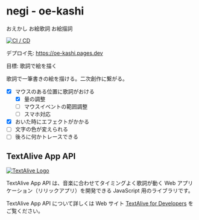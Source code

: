 # negi - oe-kashi

おえかし お絵歌詞 お絵描詞

[![CI / CD](https://github.com/nemuki/negi/actions/workflows/ci.yml/badge.svg)](https://github.com/nemuki/negi/actions/workflows/ci.yml)

デプロイ先: <https://oe-kashi.pages.dev>

目標: 歌詞で絵を描く

歌詞で一筆書きの絵を描ける。二次創作に繋がる。

-   [x] マウスのある位置に歌詞がおける
    -   [x] 量の調整
    -   [ ] マウスイベントの範囲調整
    -   [ ] スマホ対応
-   [x] おいた時にエフェクトがかかる
-   [ ] 文字の色が変えられる
-   [ ] 後ろに何かトレースできる

## TextAlive App API

[![TextAlive Logo](https://i.gyazo.com/thumb/1000/5301e6f642d255c5cfff98e049b6d1f3-png.png)](https://textalive.jp/)

TextAlive App API は、音楽に合わせてタイミングよく歌詞が動く Web アプリケーション（リリックアプリ）を開発できる JavaScript 用のライブラリです。

TextAlive App API について詳しくは Web サイト [TextAlive for Developers](https://developer.textalive.jp/) をご覧ください。
